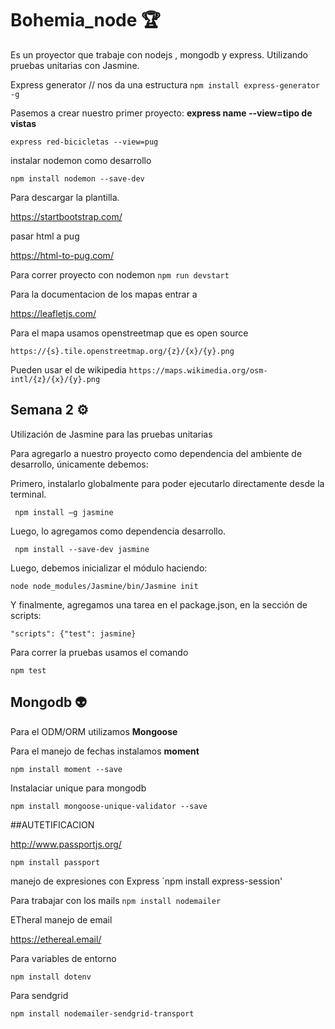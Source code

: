 # Bohemia_node 🏆

Es un proyector que trabaje con nodejs , mongodb y express.
Utilizando pruebas unitarias con Jasmine.

Express generator // nos da una estructura
`npm install express-generator -g`

Pasemos a crear nuestro primer proyecto:
 **express name --view=tipo de vistas**
 
`express red-bicicletas --view=pug`

instalar nodemon como desarrollo

`npm install nodemon --save-dev`

Para descargar la plantilla.

https://startbootstrap.com/

pasar html a pug

https://html-to-pug.com/

Para correr proyecto con nodemon
`npm run devstart`

Para la documentacion de los mapas entrar a

https://leafletjs.com/

Para el mapa usamos openstreetmap  que es open source 

`https://{s}.tile.openstreetmap.org/{z}/{x}/{y}.png`

Pueden usar el de wikipedia
`https://maps.wikimedia.org/osm-intl/{z}/{x}/{y}.png`

## Semana 2 ⚙

Utilización de Jasmine para las pruebas unitarias

Para agregarlo a nuestro proyecto como dependencia del ambiente de desarrollo, únicamente debemos:

Primero, instalarlo globalmente para poder ejecutarlo directamente desde la terminal.

` npm install –g jasmine`

Luego, lo agregamos como dependencia desarrollo.

` npm install --save-dev jasmine`

Luego, debemos inicializar el módulo haciendo:

` node node_modules/Jasmine/bin/Jasmine init `

Y finalmente, agregamos una tarea en el package.json, en la sección de scripts:

`"scripts": {"test": jasmine}`

Para correr la pruebas usamos el comando 

`npm test`

## Mongodb 👽

Para el ODM/ORM utilizamos **Mongoose**

Para el manejo de fechas instalamos **moment**

`npm install moment --save`

Instalaciar unique para mongodb

`npm install mongoose-unique-validator --save`


##AUTETIFICACION

http://www.passportjs.org/

 `npm install passport`
 
 manejo de expresiones con Express
 `npm install express-session'
 
 Para trabajar con los mails
 `npm install nodemailer`
 
 ETheral manejo de email
 
 https://ethereal.email/
 
 Para variables de entorno
 ```node
 npm install dotenv

 ```

 Para sendgrid
 ```node
 npm install nodemailer-sendgrid-transport
 ```